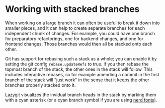 # Working with stacked branches

When working on a large branch it can often be useful to break it down into
smaller pieces, and it can help to create separate branches for each independent
chunk of changes. For example, you could have one branch for preparatory
refactorings, one for backend changes, and one for frontend changes. Those
branches would then all be stacked onto each other.

Git has support for rebasing such a stack as a whole; you can enable it by
setting the git config `rebase.updateRefs` to true. If you then rebase the
topmost branch of the stack, the other ones in the stack will follow. This
includes interactive rebases, so for example amending a commit in the first
branch of the stack will "just work" in the sense that it keeps the other
branches properly stacked onto it.

Lazygit visualizes the invidual branch heads in the stack by marking them with a
cyan asterisk (or a cyan branch symbol if you are using [nerd
fonts](Config.md#display-nerd-fonts-icons)).
